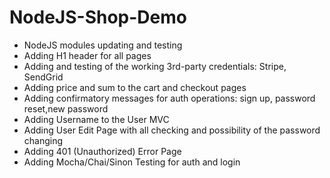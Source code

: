 # NodeJS-Shop-Demo

- NodeJS modules updating and testing
- Adding H1 header for all pages
- Adding and testing of the working 3rd-party credentials: Stripe, SendGrid
- Adding price and sum to the cart and checkout pages
- Adding confirmatory messages for auth operations: sign up, password reset,new password
- Adding Username to the User MVC
- Adding User Edit Page with all checking and possibility of the password changing
- Adding 401 (Unauthorized) Error Page
- Adding Mocha/Chai/Sinon Testing for auth and login
